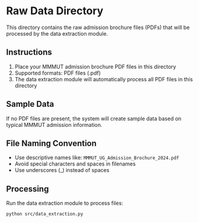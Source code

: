 # Raw Data Directory

This directory contains the raw admission brochure files (PDFs) that will be processed by the data extraction module.

## Instructions

1. Place your MMMUT admission brochure PDF files in this directory
2. Supported formats: PDF files (.pdf)
3. The data extraction module will automatically process all PDF files in this directory

## Sample Data

If no PDF files are present, the system will create sample data based on typical MMMUT admission information.

## File Naming Convention

- Use descriptive names like: `MMMUT_UG_Admission_Brochure_2024.pdf`
- Avoid special characters and spaces in filenames
- Use underscores (_) instead of spaces

## Processing

Run the data extraction module to process files:
```bash
python src/data_extraction.py
```
